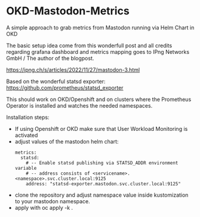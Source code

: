 # OKD-Mastodon-Metrics
A simple approach to grab metrics from Mastodon running via Helm Chart in OKD

The basic setup idea come from this wonderfull post and all credits regarding grafana dashboard and metrics mapping goes to IPng Networks GmbH / The author of the blogpost.

https://ipng.ch/s/articles/2022/11/27/mastodon-3.html

Based on the wonderful statsd exporter:
https://github.com/prometheus/statsd_exporter

This should work on OKD/Openshift and on clusters where the Prometheus Operator is installed and watches the needed namespaces.

Installation steps:
- If using Openshift or OKD make sure that User Workload Monitoring is activated
- adjust values of the mastodon helm chart:
  ```
  metrics:
    statsd:
      # -- Enable statsd publishing via STATSD_ADDR environment variable
      # -- address consists of <servicename>.<namespace>.svc.cluster.local:9125
      address: "statsd-exporter.mastodon.svc.cluster.local:9125"
  ```
- clone the repository and adjust namespace value inside kustomization to your mastodon namespace.
- apply with oc apply -k .
